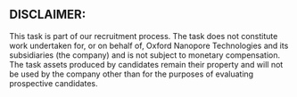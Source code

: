 ## DISCLAIMER:
  This task is part of our recruitment process. The task does not constitute work undertaken for, or on behalf of, Oxford Nanopore Technologies and its subsidiaries (the company) and is not subject to monetary compensation.
  The task assets produced by candidates remain their property and will not be used by the company other than for the purposes of evaluating prospective candidates.